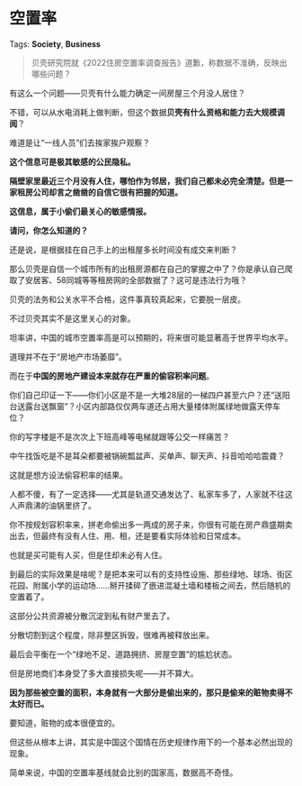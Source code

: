 # 空置率

Tags: **Society**, **Business**

> 贝壳研究院就《2022住房空置率调查报告》道歉，称数据不准确，反映出哪些问题？



有这么一个问题——贝壳有什么能力确定一间房屋三个月没人居住？

不错，可以从水电消耗上做判断，但这个数据**贝壳有什么资格和能力去大规模调阅**？

难道是让“一线人员”们去挨家挨户观察？

**这个信息可是极其敏感的公民隐私。**

**隔壁家里最近三个月没有人住，哪怕作为邻居，我们自己都未必完全清楚。但是一家租房公司却言之凿凿的自信它很有把握的知道。**

**这信息，属于小偷们最关心的敏感情报。**

**请问，你怎么知道的？**

  


还是说，是根据挂在自己手上的出租屋多长时间没有成交来判断？

那么贝壳是自信一个城市所有的出租房源都在自己的掌握之中了？你是承认自己爬取了安居客、58同城等等租房网的全部数据了？这可是违法行为哦？

贝壳的法务和公关水平不合格，这件事真较真起来，它要脱一层皮。

  


不过贝壳其实不是这里关心的对象。

  


坦率讲，中国的城市空置率高是可以预期的，将来很可能显著高于世界平均水平。

道理并不在于“房地产市场萎靡”。

而在于**中国的房地产建设本来就存在严重的偷容积率问题**。

你们自己印证一下——你们小区是不是一大堆28层的一梯四户甚至六户？还“送阳台送露台送飘窗”？小区内部路仅仅两车道还占用大量楼体附属绿地做露天停车位？

你的写字楼是不是次次上下班高峰等电梯就跟等公交一样痛苦？

中午找饭吃是不是耳朵都要被锅碗瓢盆声、买单声、聊天声、抖音哈哈哈震聋？

这就是想方设法偷容积率的结果。

人都不傻，有了一定选择——尤其是轨道交通发达了、私家车多了，人家就不往这人声鼎沸的油锅里挤了。

你不按规划容积率来，拼老命偷出多一两成的房子来，你很有可能在房产鼎盛期卖出去，但最终有没有人住、用、租，还是要看实际体验和日常成本。

也就是买可能有人买，但是住却未必有人住。

到最后的实际效果是啥呢？是把本来可以有的支持性设施、那些绿地、球场、街区花园、附属小学的运动场……掰开揉碎了嵌进混凝土墙和楼板之间去，然后随机的空置着了。

这部分公共资源被分散沉淀到私有财产里去了。

分散切割到这个程度，除非整区拆毁，很难再被释放出来。

最后会平衡在一个“绿地不足、道路拥挤、房屋空置”的尴尬状态。

但是房地商们本身受了多大直接损失呢——并不算大。

**因为那些被空置的面积，本身就有一大部分是偷出来的，那只是偷来的赃物卖得不太好而已。**

要知道，赃物的成本很便宜的。

但这些从根本上讲，其实是中国这个国情在历史规律作用下的一个基本必然出现的现象。

简单来说，中国的空置率基线就会比别的国家高，数据高不奇怪。



